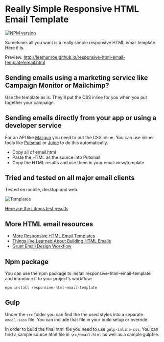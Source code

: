 # Really Simple Responsive HTML Email Template

[![NPM version][npm-image]][npm-url] 

[npm-image]: https://badge.fury.io/js/responsive-html-email-template.svg
[npm-url]: https://npmjs.org/package/responsive-html-email-template

Sometimes all you want is a really simple responsive HTML email template. Here it is.

Preview: http://leemunroe.github.io/responsive-html-email-template/email.html

## Sending emails using a marketing service like Campaign Monitor or Mailchimp?

Use the template as is. They'll put the CSS inline for you when you put together your campaign.


## Sending emails directly from your app or using a developer service

For an API like [Mailgun](http://www.mailgun.com)  you need to put the CSS inline. You can use inliner tools like [Putsmail](https://putsmail.com/inliner) or [Juice](https://github.com/Automattic/juice) to do this automatically.

* Copy all of email.html
* Paste the HTML as the source into Putsmail
* Copy the HTML results and use them in your email view/template

## Tried and tested on all major email clients

Tested on mobile, desktop and web. 

![Templates](https://cloud.githubusercontent.com/assets/15963/17391543/bc289abe-59cb-11e6-9946-605a85f8c522.jpg)


[Here are the Litmus test results](https://litmus.com/checklist/emails/public/d432046).

## More HTML email resources

* [More Responsive HTML Email Templates](http://htmlemail.io)
* [Things I've Learned About Building HTML Emails](http://www.leemunroe.com/building-html-email/)
* [Grunt Email Design Workflow](https://github.com/leemunroe/grunt-email-design)

## Npm package

You can use the npm package to install responsive-html-email-template and introduce it to your project's workflow:

    npm install responsive-html-email-template

## Gulp

Under the `src` folder you can find the the used styles into a separate `email.sass` file.
You can include that file in your build setup or override.

In order to build the final html file you need to use `gulp-inline-css`. 
You can find a sample source html file in `src/email.html` as well as a sample gulpfile. 
